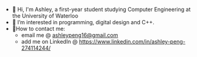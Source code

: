 - 👋 Hi, I'm Ashley, a first-year student studying Computer Engineering at the University of Waterloo 
- 👀 I’m interested in programming, digital design and C++.  
- 🌱How to contact me:
    - email me @ ashleypeng16@gmail.com
    - add me on LinkedIn @ https://www.linkedin.com/in/ashley-peng-274114244/


